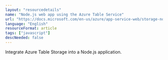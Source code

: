 ```yaml
---
layout: "resourcedetails"
name: "Node.js web app using the Azure Table Service"
url: "https://docs.microsoft.com/en-us/azure/app-service-web/storage-nodejs-use-table-storage-web-site"
language: "English"
resourceFormat: article
tags: ["javascript"]
descNeeded: false
---
```


Integrate Azure Table Storage into a Node.js application.